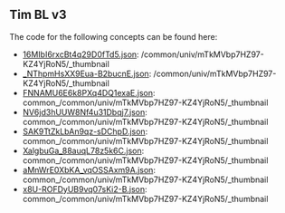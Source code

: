 ## Tim BL v3

The code for the following concepts can be found here: 

- [16MIbI6rxcBt4q29D0fTd5.json](16MIbI6rxcBt4q29D0fTd5.json): /common/univ/mTkMVbp7HZ97\-KZ4YjRoN5/\_thumbnail
- [\_NThpmHsXX9Eua\-B2bucnE.json](_NThpmHsXX9Eua-B2bucnE.json): /common/univ/mTkMVbp7HZ97\-KZ4YjRoN5/\_thumbnail
- [FNNAMU6E6k8PXq4DQ1exaE.json](FNNAMU6E6k8PXq4DQ1exaE.json): common\_/common/univ/mTkMVbp7HZ97\-KZ4YjRoN5/\_thumbnail
- [NV6jd3hUUW8Nf4u31Dbqj7.json](NV6jd3hUUW8Nf4u31Dbqj7.json): common\_/common/univ/mTkMVbp7HZ97\-KZ4YjRoN5/\_thumbnail
- [SAK9TtZkLbAn9qz\-sDChpD.json](SAK9TtZkLbAn9qz-sDChpD.json): common\_/common/univ/mTkMVbp7HZ97\-KZ4YjRoN5/\_thumbnail
- [XalgbuGa\_88auqL78z5k6C.json](XalgbuGa_88auqL78z5k6C.json): common\_/common/univ/mTkMVbp7HZ97\-KZ4YjRoN5/\_thumbnail
- [aMnWrE0XbKA\_vqOSSAxm9A.json](aMnWrE0XbKA_vqOSSAxm9A.json): common\_/common/univ/mTkMVbp7HZ97\-KZ4YjRoN5/\_thumbnail
- [x8U\-ROFDyUB9vq07sKi2\-B.json](x8U-ROFDyUB9vq07sKi2-B.json): common\_/common/univ/mTkMVbp7HZ97\-KZ4YjRoN5/\_thumbnail
